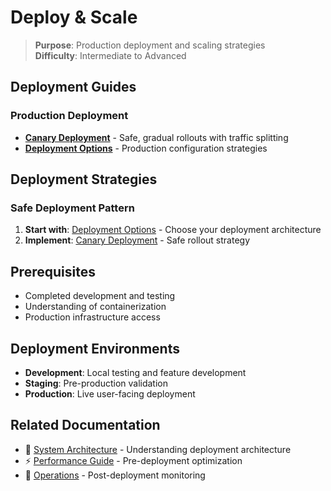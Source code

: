 # Deploy & Scale

> **Purpose**: Production deployment and scaling strategies  
> **Difficulty**: Intermediate to Advanced

## Deployment Guides

### Production Deployment
- [**Canary Deployment**](./canary-deployment.md) - Safe, gradual rollouts with traffic splitting
- [**Deployment Options**](./deployment-options.md) - Production configuration strategies

## Deployment Strategies

### Safe Deployment Pattern
1. **Start with**: [Deployment Options](./deployment-options.md) - Choose your deployment architecture
2. **Implement**: [Canary Deployment](./canary-deployment.md) - Safe rollout strategy

## Prerequisites

- Completed development and testing
- Understanding of containerization
- Production infrastructure access

## Deployment Environments

- **Development**: Local testing and feature development
- **Staging**: Pre-production validation
- **Production**: Live user-facing deployment

## Related Documentation

- 🧠 [System Architecture](../../concepts/architecture/) - Understanding deployment architecture
- ⚡ [Performance Guide](../optimize-performance/) - Pre-deployment optimization
- 🔧 [Operations](../../operations/) - Post-deployment monitoring